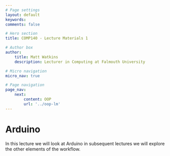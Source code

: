 ```yaml
---
# Page settings
layout: default
keywords:
comments: false

# Hero section
title: COMP140 - Lecture Materials 1

# Author box
author:
    title: Matt Watkins
    description: Lecturer in Computing at Falmouth University

# Micro navigation
micro_nav: true

# Page navigation
page_nav:
    next:
        content: OOP
        url: '../oop-lm'
---
```


# Arduino

In this lecture we will look at Arduino in subsequent lectures we will explore the other elements of the workflow.
<!--stackedit_data:
eyJoaXN0b3J5IjpbLTEwODM1ODE1NzksLTEyMDU0Njg3MzddfQ
==
-->